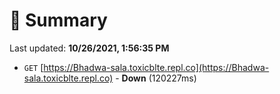 # 📖 Summary
Last updated: **10/26/2021, 1:56:35 PM**

- `GET` [https://Bhadwa-sala.toxicblte.repl.co](https://Bhadwa-sala.toxicblte.repl.co) - **Down** (120227ms)
